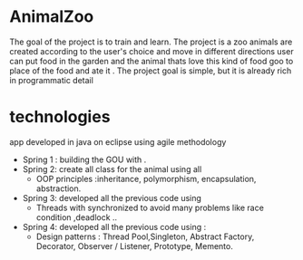 # AnimalZoo
The goal of the project is to train and learn.
The project is a zoo animals are created according to the user's choice and move in different directions user can put food in the garden and the animal thats love this kind of food goo to place of the food and ate it .
The project goal is simple, but it is already rich in programmatic detail



# technologies
app developed in java on eclipse using  agile  methodology 
* Spring 1 : building the GOU with  .
* Spring 2: create all class for the animal using all
    * OOP principles :inheritance, polymorphism, encapsulation, abstraction.
* Spring 3: developed all the previous code using
    * Threads with synchronized to avoid many problems  like
     race condition ,deadlock ..
* Spring 4: developed all the previous code using :
    * Design patterns : Thread Pool,Singleton, Abstract Factory, Decorator, Observer / Listener, Prototype, Memento.
